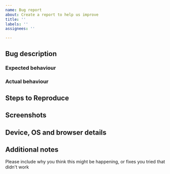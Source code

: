 ```yaml
---
name: Bug report
about: Create a report to help us improve
title: ''
labels: ''
assignees: ''

---
```


## Bug description
### Expected behaviour
### Actual behaviour

## Steps to Reproduce

## Screenshots

## Device, OS and browser details

## Additional notes
Please include why you think this might be happening, or fixes you tried that didn't work
